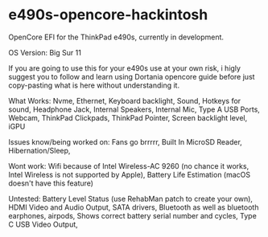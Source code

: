 # e490s-opencore-hackintosh
OpenCore EFI for the ThinkPad e490s, currently in development.

OS Version: Big Sur 11

If you are going to use this for your e490s use at your own risk, i higly suggest you to follow and learn using Dortania opencore guide before just copy-pasting what is here without understanding it.

What Works:
Nvme,
Ethernet,
Keyboard backlight,
Sound,
Hotkeys for sound,
Headphone Jack,
Internal Speakers,
Internal Mic,
Type A USB Ports,
Webcam,
ThinkPad Clickpads,
ThinkPad Pointer,
Screen backlight level,
iGPU

Issues know/being worked on:
Fans go brrrrr,
Built In MicroSD Reader,
Hibernation/Sleep,

Wont work:
Wifi because of Intel Wireless-AC 9260 (no chance it works, Intel Wireless is not supported by Apple),
Battery Life Estimation (macOS doesn't have this feature)

Untested:
Battery Level Status (use RehabMan patch to create your own),
HDMI Video and Audio Output,
SATA drivers,
Bluetooth as well as bluetooth earphones, airpods,
Shows correct battery serial number and cycles,
Type C USB Video Output,

